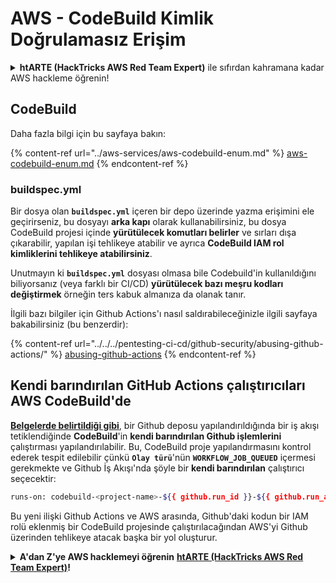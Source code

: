 # AWS - CodeBuild Kimlik Doğrulamasız Erişim

<details>

<summary><strong>htARTE (HackTricks AWS Red Team Expert)</strong> ile sıfırdan kahramana kadar AWS hackleme öğrenin!</summary>

HackTricks'i desteklemenin diğer yolları:

* **Şirketinizi HackTricks'te reklamını görmek istiyorsanız** veya **HackTricks'i PDF olarak indirmek istiyorsanız** [**ABONELİK PLANLARI**](https://github.com/sponsors/carlospolop)'na göz atın!
* [**Resmi PEASS & HackTricks ürünlerini**](https://peass.creator-spring.com) edinin
* [**The PEASS Family**](https://opensea.io/collection/the-peass-family)'yi keşfedin, özel [**NFT'lerimiz**](https://opensea.io/collection/the-peass-family) koleksiyonumuz
* 💬 [**Discord grubuna**](https://discord.gg/hRep4RUj7f) veya [**telegram grubuna**](https://t.me/peass) **katılın** veya bizi **Twitter** 🐦 [**@hacktricks\_live**](https://twitter.com/hacktricks\_live)'da **takip edin**.
* **Hacking püf noktalarınızı paylaşarak PR göndererek** [**HackTricks**](https://github.com/carlospolop/hacktricks) ve [**HackTricks Cloud**](https://github.com/carlospolop/hacktricks-cloud) github depolarına katkıda bulunun.

</details>

## CodeBuild

Daha fazla bilgi için bu sayfaya bakın:

{% content-ref url="../aws-services/aws-codebuild-enum.md" %}
[aws-codebuild-enum.md](../aws-services/aws-codebuild-enum.md)
{% endcontent-ref %}

### buildspec.yml

Bir dosya olan **`buildspec.yml`** içeren bir depo üzerinde yazma erişimini ele geçirirseniz, bu dosyayı **arka kapı** olarak kullanabilirsiniz, bu dosya CodeBuild projesi içinde **yürütülecek komutları belirler** ve sırları dışa çıkarabilir, yapılan işi tehlikeye atabilir ve ayrıca **CodeBuild IAM rol kimliklerini tehlikeye atabilirsiniz**.

Unutmayın ki **`buildspec.yml`** dosyası olmasa bile Codebuild'in kullanıldığını biliyorsanız (veya farklı bir CI/CD) **yürütülecek bazı meşru kodları değiştirmek** örneğin ters kabuk almanıza da olanak tanır.

İlgili bazı bilgiler için Github Actions'ı nasıl saldırabileceğinizle ilgili sayfaya bakabilirsiniz (bu benzerdir):

{% content-ref url="../../../pentesting-ci-cd/github-security/abusing-github-actions/" %}
[abusing-github-actions](../../../pentesting-ci-cd/github-security/abusing-github-actions/)
{% endcontent-ref %}

## Kendi barındırılan GitHub Actions çalıştırıcıları AWS CodeBuild'de <a href="#action-runner" id="action-runner"></a>

[**Belgelerde belirtildiği gibi**](https://docs.aws.amazon.com/codebuild/latest/userguide/action-runner.html), bir Github deposu yapılandırıldığında bir iş akışı tetiklendiğinde **CodeBuild**'in **kendi barındırılan Github işlemlerini** çalıştırması yapılandırılabilir. Bu, CodeBuild proje yapılandırmasını kontrol ederek tespit edilebilir çünkü **`Olay türü`**'nün **`WORKFLOW_JOB_QUEUED`** içermesi gerekmekte ve Github İş Akışı'nda şöyle bir **kendi barındırılan** çalıştırıcı seçecektir:
```bash
runs-on: codebuild-<project-name>-${{ github.run_id }}-${{ github.run_attempt }}
```
Bu yeni ilişki Github Actions ve AWS arasında, Github'daki kodun bir IAM rolü eklenmiş bir CodeBuild projesinde çalıştırılacağından AWS'yi Github üzerinden tehlikeye atacak başka bir yol oluşturur. 

<details>

<summary><strong>A'dan Z'ye AWS hacklemeyi öğrenin</strong> <a href="https://training.hacktricks.xyz/courses/arte"><strong>htARTE (HackTricks AWS Red Team Expert)</strong></a><strong>!</strong></summary>

HackTricks'i desteklemenin diğer yolları:

* **Şirketinizi HackTricks'te reklamını görmek istiyorsanız** veya **HackTricks'i PDF olarak indirmek istiyorsanız** [**ABONELİK PLANLARI'na**](https://github.com/sponsors/carlospolop) göz atın!
* [**Resmi PEASS & HackTricks ürünlerini**](https://peass.creator-spring.com) edinin
* [**The PEASS Family'yi**](https://opensea.io/collection/the-peass-family) keşfedin, özel [**NFT'lerimiz**](https://opensea.io/collection/the-peass-family) koleksiyonumuz
* **Katılın** 💬 [**Discord grubuna**](https://discord.gg/hRep4RUj7f) veya [**telegram grubuna**](https://t.me/peass) veya bizi **Twitter** 🐦 [**@hacktricks\_live**](https://twitter.com/hacktricks\_live)**'da takip edin.**
* **Hacking püf noktalarınızı paylaşarak PR göndererek** [**HackTricks**](https://github.com/carlospolop/hacktricks) ve [**HackTricks Cloud**](https://github.com/carlospolop/hacktricks-cloud) github depolarına katkıda bulunun.

</details>
